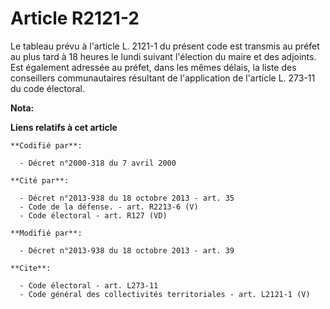 # Article R2121-2

Le tableau prévu à l'article L. 2121-1 du présent code est transmis au préfet au plus tard à 18 heures le lundi suivant
l'élection du maire et des adjoints. Est également adressée au préfet, dans les mêmes délais, la liste des conseillers
communautaires résultant de l'application de l'article L. 273-11 du code électoral.

**Nota:**



**Liens relatifs à cet article**

	**Codifié par**:

	  - Décret n°2000-318 du 7 avril 2000

	**Cité par**:

	  - Décret n°2013-938 du 18 octobre 2013 - art. 35
	  - Code de la défense. - art. R2213-6 (V)
	  - Code électoral - art. R127 (VD)

	**Modifié par**:

	  - Décret n°2013-938 du 18 octobre 2013 - art. 39

	**Cite**:

	  - Code électoral - art. L273-11
	  - Code général des collectivités territoriales - art. L2121-1 (V)
